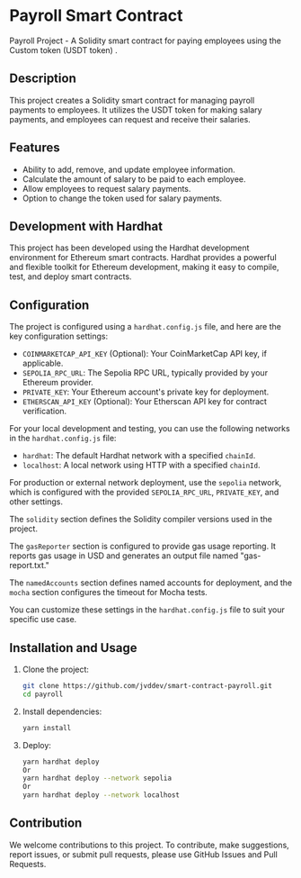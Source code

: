 

# Payroll Smart Contract  

Payroll Project - A Solidity smart contract for paying employees using the Custom token (USDT token) .

## Description

This project creates a Solidity smart contract for managing payroll payments to employees. It utilizes the USDT token for making salary payments, and employees can request and receive their salaries.
## Features  
- Ability to add, remove, and update employee information.
- Calculate the amount of salary to be paid to each employee.
- Allow employees to request salary payments. 
- Option to change the token used for salary payments.
## Development with Hardhat
 This project has been developed using the Hardhat development environment for Ethereum smart contracts. Hardhat provides a powerful and flexible toolkit for Ethereum development, making it easy to compile, test, and deploy smart contracts.
 
## Configuration

The project is configured using a `hardhat.config.js` file, and here are the key configuration settings:

- `COINMARKETCAP_API_KEY` (Optional): Your CoinMarketCap API key, if applicable.
- `SEPOLIA_RPC_URL`: The Sepolia RPC URL, typically provided by your Ethereum provider.
- `PRIVATE_KEY`: Your Ethereum account's private key for deployment.
- `ETHERSCAN_API_KEY` (Optional): Your Etherscan API key for contract verification.

For your local development and testing, you can use the following networks in the `hardhat.config.js` file:

- `hardhat`: The default Hardhat network with a specified `chainId`.
- `localhost`: A local network using HTTP with a specified `chainId`.

For production or external network deployment, use the `sepolia` network, which is configured with the provided `SEPOLIA_RPC_URL`, `PRIVATE_KEY`, and other settings.

The `solidity` section defines the Solidity compiler versions used in the project.

The `gasReporter` section is configured to provide gas usage reporting. It reports gas usage in USD and generates an output file named "gas-report.txt."

The `namedAccounts` section defines named accounts for deployment, and the `mocha` section configures the timeout for Mocha tests.

You can customize these settings in the `hardhat.config.js` file to suit your specific use case.

## Installation and Usage

1. Clone the project:
   ```sh
   git clone https://github.com/jvddev/smart-contract-payroll.git
   cd payroll

2. Install dependencies:
   ```sh
   yarn install
   
3. Deploy:
   ```sh
   yarn hardhat deploy
   Or
   yarn hardhat deploy --network sepolia
   Or
   yarn hardhat deploy --network localhost

## Contribution 
We welcome contributions to this project. To contribute, make suggestions, report issues, or submit pull requests, please use GitHub Issues and Pull Requests.
